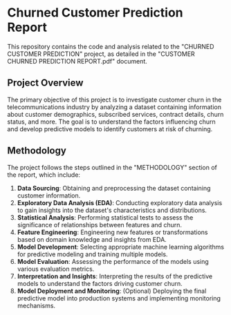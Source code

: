 # Churned Customer Prediction Report

This repository contains the code and analysis related to the "CHURNED CUSTOMER PREDICTION" project, as detailed in the "CUSTOMER CHURNED PREDICTION REPORT.pdf" document.

## Project Overview
The primary objective of this project is to investigate customer churn in the telecommunications industry by analyzing a dataset containing information about customer demographics, subscribed services, contract details, churn status, and more. The goal is to understand the factors influencing churn and develop predictive models to identify customers at risk of churning.

## Methodology
The project follows the steps outlined in the "METHODOLOGY" section of the report, which include:

1. **Data Sourcing**: Obtaining and preprocessing the dataset containing customer information.
2. **Exploratory Data Analysis (EDA)**: Conducting exploratory data analysis to gain insights into the dataset's characteristics and distributions.
3. **Statistical Analysis**: Performing statistical tests to assess the significance of relationships between features and churn.
4. **Feature Engineering**: Engineering new features or transformations based on domain knowledge and insights from EDA.
5. **Model Development**: Selecting appropriate machine learning algorithms for predictive modeling and training multiple models.
6. **Model Evaluation**: Assessing the performance of the models using various evaluation metrics.
7. **Interpretation and Insights**: Interpreting the results of the predictive models to understand the factors driving customer churn.
8. **Model Deployment and Monitoring**: (Optional) Deploying the final predictive model into production systems and implementing monitoring mechanisms.

